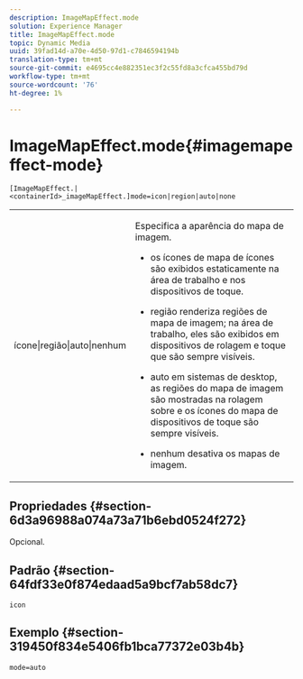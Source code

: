 ```yaml
---
description: ImageMapEffect.mode
solution: Experience Manager
title: ImageMapEffect.mode
topic: Dynamic Media
uuid: 39fad14d-a70e-4d50-97d1-c7846594194b
translation-type: tm+mt
source-git-commit: e4695cc4e882351ec3f2c55fd8a3cfca455bd79d
workflow-type: tm+mt
source-wordcount: '76'
ht-degree: 1%

---
```



# ImageMapEffect.mode{#imagemapeffect-mode}

`[ImageMapEffect.|<containerId>_imageMapEffect.]mode=icon|region|auto|none`

<table id="table_4A3D7D66D76A403199303155318D0DE1"> 
 <tbody> 
  <tr> 
   <td colname="col1"> <p> <span class="codeph"> ícone|região|auto|nenhum  </span> </p> </td> 
   <td colname="col2"> <p>Especifica a aparência do mapa de imagem. </p> <p> 
     <ul id="ul_DDA49C152718486E853213E6FC2182B2"> 
      <li id="li_18F86AB4D2F544319CCDF7BE376ABA53"> <p> <span class="codeph"> os ícones de  </span> mapa de ícones são exibidos estaticamente na área de trabalho e nos dispositivos de toque. </p> </li> 
      <li id="li_F8832681CDD6456E9147A37C99BAFFED"> <p> <span class="codeph"> região  </span> renderiza regiões de mapa de imagem; na área de trabalho, eles são exibidos em dispositivos de rolagem e toque que são sempre visíveis. </p> </li> 
      <li id="li_9F7DD686E8104AEB944505363F433C0F"> <p> <span class="codeph"> auto  </span> em sistemas de desktop, as regiões do mapa de imagem são mostradas na rolagem sobre e os ícones do mapa de dispositivos de toque são sempre visíveis. </p> </li> 
      <li id="li_7CB644F3A029480293B46F44FF8D03B6"> <p> <span class="codeph"> nenhum  </span> desativa os mapas de imagem. </p> </li> 
     </ul> </p> </td> 
  </tr> 
 </tbody> 
</table>

## Propriedades {#section-6d3a96988a074a73a71b6ebd0524f272}

Opcional.

## Padrão {#section-64fdf33e0f874edaad5a9bcf7ab58dc7}

`icon`

## Exemplo {#section-319450f834e5406fb1bca77372e03b4b}

`mode=auto`
